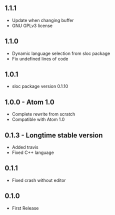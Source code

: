 ## 1.1.1
* Update when changing buffer
* GNU GPLv3 license

## 1.1.0
* Dynamic language selection from sloc package
* Fix undefined lines of code

## 1.0.1
* sloc package version 0.1.10

## 1.0.0 - Atom 1.0
* Complete rewrite from scratch
* Compatible with Atom 1.0

## 0.1.3 - Longtime stable version
* Added travis
* Fixed C++ language

## 0.1.1
* Fixed crash without editor

## 0.1.0
* First Release
